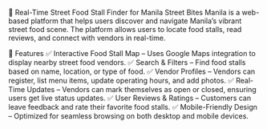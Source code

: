 📍 Real-Time Street Food Stall Finder for Manila
Street Bites Manila is a web-based platform that helps users discover and navigate Manila’s vibrant street food scene. The platform allows users to locate food stalls, read reviews, and connect with vendors in real-time.

🚀 Features
✅ Interactive Food Stall Map – Uses Google Maps integration to display nearby street food vendors.
✅ Search & Filters – Find food stalls based on name, location, or type of food.
✅ Vendor Profiles – Vendors can register, list menu items, update operating hours, and add photos.
✅ Real-Time Updates – Vendors can mark themselves as open or closed, ensuring users get live status updates.
✅ User Reviews & Ratings – Customers can leave feedback and rate their favorite food stalls.
✅ Mobile-Friendly Design – Optimized for seamless browsing on both desktop and mobile devices.
